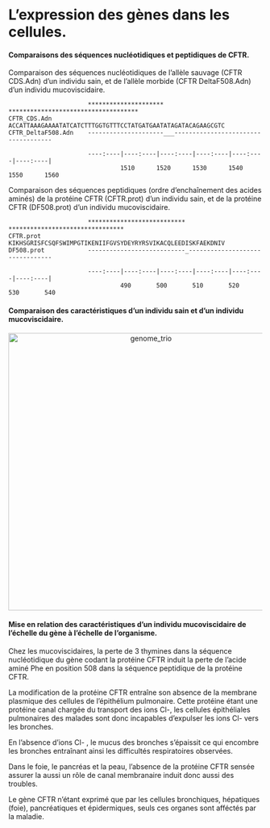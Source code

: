 # L’expression des gènes dans les cellules.

**<h4>Comparaisons des séquences nucléotidiques et peptidiques de CFTR.</h4>**

Comparaison des séquences nucléotidiques de l’allèle sauvage (CFTR CDS.Adn) d’un individu sain, et de l’allèle morbide (CFTR DeltaF508.Adn) d’un individu mucoviscidaire.


                          *********************   ************************************
	CFTR_CDS.Adn          ACCATTAAAGAAAATATCATCTTTGGTGTTTCCTATGATGAATATAGATACAGAAGCGTC
	CFTR_DeltaF508.Adn    ---------------------___------------------------------------
	
                          ----:----|----:----|----:----|----:----|----:----|----:----|
                                   1510      1520      1530      1540      1550      1560


Comparaison des séquences peptidiques (ordre d’enchaînement des acides aminés) de la protéine CFTR (CFTR.prot) d’un individu sain, et de la protéine CFTR (DF508.prot) d’un individu mucoviscidaire.


                          *************************** ********************************
	CFTR.prot             KIKHSGRISFCSQFSWIMPGTIKENIIFGVSYDEYRYRSVIKACQLEEDISKFAEKDNIV
	DF508.prot            ---------------------------_--------------------------------
	
                          ----:----|----:----|----:----|----:----|----:----|----:----|
                                   490       500       510       520       530       540


<h4><strong>Comparaison des caractéristiques d’un individu sain et d’un individu mucoviscidaire.</strong></h4>

<div align=center>
<a href="https://ipfs.io/ipfs/QmNW46TesqpQJymUkyFa5HhSQ3fWgazVDsJr7nJ6cezMx3"><img src="https://ipfs.io/ipfs/QmNW46TesqpQJymUkyFa5HhSQ3fWgazVDsJr7nJ6cezMx3" alt="genome_trio" width=550></a>
</div>

<h4><strong>Mise en relation des caractéristiques d’un individu mucoviscidaire de l’échelle du gène à l’échelle de l’organisme.</strong></h4>

Chez les mucoviscidaires, la perte de 3 thymines dans la séquence nucléotidique du gène codant la protéine CFTR induit la perte de l’acide aminé Phe en position 508 dans la séquence peptidique de la protéine CFTR.

La modification de la protéine CFTR entraîne son absence de la membrane plasmique des cellules de l’épithélium pulmonaire. Cette protéine étant une protéine canal chargée du transport des ions Cl-, les cellules épithéliales pulmonaires des malades sont donc incapables d’expulser les ions Cl- vers les bronches.

En l’absence d’ions Cl- , le mucus des bronches s’épaissit ce qui encombre les bronches entraînant ainsi les difficultés respiratoires observées.

Dans le foie, le pancréas et la peau, l’absence de la protéine CFTR sensée assurer la aussi un rôle de canal membranaire induit donc aussi des troubles.

Le gène CFTR n’étant exprimé que par les cellules bronchiques, hépatiques (foie), pancréatiques et épidermiques, seuls ces organes sont afféctés par la maladie.
